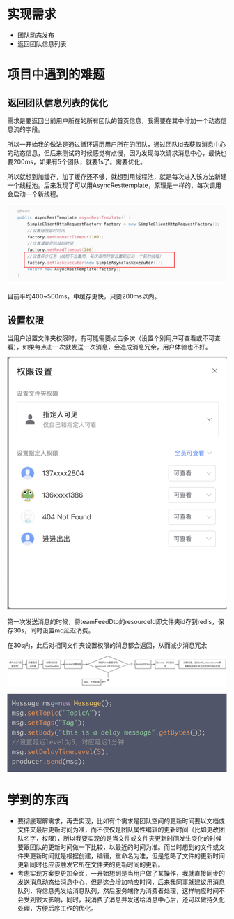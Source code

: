 
# 实现需求
- 团队动态发布
- 返回团队信息列表
  
# 项目中遇到的难题
## 返回团队信息列表的优化
需求是要返回当前用户所在的所有团队的首页信息，我需要在其中增加一个动态信息流的字段。

所以一开始我的做法是通过循环遍历用户所在的团队，通过团队id去获取消息中心的动态信息，但后来测试的时候感觉有点慢，因为发现每次请求消息中心，最快也要200ms，如果有5个团队，就要1s了。需要优化。

所以就想到加缓存，加了缓存还不够，就想到用线程池，就是每次进入该方法新建一个线程池。后来发现了可以用AsyncResttemplate，原理是一样的，每次调用会启动一个新线程。

![img](../img/asyncrest.png)

目前平均400~500ms，中缓存更快，只要200ms以内。

## 设置权限
当用户设置文件夹权限时，有可能需要点击多次（设置个别用户可查看或不可查看），如果每点击一次就发送一次消息，会造成消息冗余，用户体验也不好。

![img](../img/auth.png)

第一次发送消息的时候，将teamFeedDto的resourceId即文件夹id存到redis，保存30s，同时设置mq延迟消费。

在30s内，此后对相同文件夹设置权限的消息都会返回，从而减少消息冗余

![img](../img/auth2.png)

![img](../img/delay.png)



# 学到的东西
- 要彻底理解需求，再去实现，比如有个需求是团队空间的更新时间要以文档或文件夹最后更新时间为准，而不仅仅是团队属性编辑的更新时间（比如更改团队名字，权限），所以我要实现的是当文件或文件夹更新时间发生变化的时候要跟团队的更新时间做一下比较，以最近的时间为准。而当时想到的文件或文件夹更新时间就是根据创建，编辑，重命名为准，但是忽略了文件的更新时间更新同时也应该触发它所在文件夹的更新时间的更新。
- 考虑实现方案要更加全面，一开始想到是当用户做了某操作，我就直接同步的发送消息动态给消息中心，但是这会增加响应时间，后来我同事就建议用消息队列，将信息先发给消息队列，然后服务端作为消费者处理，这样响应时间不会受到很大影响，同时，我消费了消息并发送给消息中心后，还可以做持久化处理，方便后序工作的优化。
